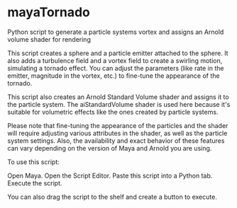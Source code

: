 # mayaTornado
Python script to generate a particle systems vortex and assigns an Arnold volume shader for rendering

This script creates a sphere and a particle emitter attached to the sphere. It also adds a turbulence field and a vortex field to create a swirling motion, simulating a tornado effect. You can adjust the parameters (like rate in the emitter, magnitude in the vortex, etc.) to fine-tune the appearance of the tornado.

This script also creates an Arnold Standard Volume shader and assigns it to the particle system. The aiStandardVolume shader is used here because it's suitable for volumetric effects like the ones created by particle systems.

Please note that fine-tuning the appearance of the particles and the shader will require adjusting various attributes in the shader, as well as the particle system settings. Also, the availability and exact behavior of these features can vary depending on the version of Maya and Arnold you are using.

To use this script:

Open Maya.
Open the Script Editor.
Paste this script into a Python tab.
Execute the script.

You can also drag the script to the shelf and create a button to execute.
